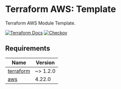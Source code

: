 <!-- BEGIN_TF_DOCS -->
# Terraform AWS: Template

Terraform AWS Module Template.

[![Terraform Docs](https://github.com/fr-platform/terraform-aws-template/actions/workflows/terraform-docs.yml/badge.svg)](https://github.com/fr-platform/terraform-aws-template/actions/workflows/terraform-docs.yml)
[![Checkov](https://github.com/fr-platform/terraform-aws-template/actions/workflows/checkov.yml/badge.svg)](https://github.com/fr-platform/terraform-aws-template/actions/workflows/checkov.yml)

## Requirements

| Name | Version |
|------|---------|
| <a name="requirement_terraform"></a> [terraform](#requirement\_terraform) | ~> 1.2.0 |
| <a name="requirement_aws"></a> [aws](#requirement\_aws) | 4.22.0 |
<!-- END_TF_DOCS -->